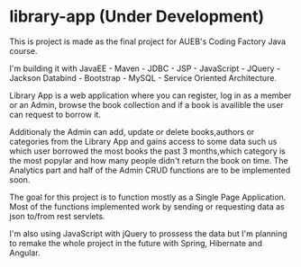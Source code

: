 # library-app (Under Development)
This is project is made as the final project for AUEB's Coding Factory Java course. 

I'm building it with JavaEE - Maven - JDBC - JSP - JavaScript - JQuery - Jackson Databind - Bootstrap - MySQL - Service Oriented Architecture.

Library App is a web application where you can register, log in as a member or an Admin, browse the book collection and if a book is availible the user can request to borrow it. 

Additionaly the Admin can add, update or delete books,authors or categories from the Library App and gains access to some data such us which user borrowed the most books the past 3 months,which category is the most popylar and how many people didn't return the book on time.
The Analytics part and half of the Admin CRUD functions are to be implemented soon.

The goal for this project is to function mostly as a Single Page Application. Most of the functions implemented work by sending or requesting data as json to/from rest servlets.  

I'm also using JavaScript with jQuery to prossess the data but I'm planning to remake the whole project in the future with Spring, Hibernate and Angular.
